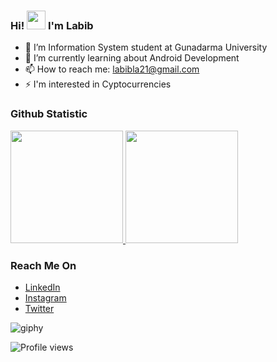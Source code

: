 ### Hi! <img src="https://raw.githubusercontent.com/iampavangandhi/iampavangandhi/master/gifs/Hi.gif" width="30px"> I'm Labib

- 🔭 I’m Information System student at Gunadarma University
- 🌱 I’m currently learning about Android Development
- 📫 How to reach me: labibla21@gmail.com 
- ⚡ I'm interested in Cyptocurrencies 

 ### Github Statistic
<p align="left">
<a href="https://github.com/lalabib">
  <img height="180em" src="https://github-readme-stats-eight-theta.vercel.app/api?username=lalabib&show_icons=true&theme=algolia&include_all_commits=true&count_private=true"/>
  <img height="180em" src="https://github-readme-stats-eight-theta.vercel.app/api/top-langs/?username=lalabib&layout=compact&langs_count=99&theme=algolia"/>
</a>
</p>

### Reach Me On
- <a href="https://linkedin.com/in/labibhiba/">LinkedIn</a>
- <a href="https://instagram.com/labibbh">Instagram</a>
- <a href="https://twitter.com/labibhiba">Twitter</a>

![giphy](https://user-images.githubusercontent.com/57593172/130980390-66449eb7-21a3-4a4b-ab9d-0ce59cb1cc9f.gif)

![Profile views](https://gpvc.arturio.dev/lalabib)
